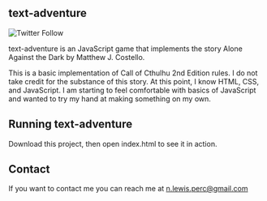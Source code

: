 ## text-adventure
![Twitter Follow](https://img.shields.io/twitter/follow/nlewis84?style=social)

text-adventure is an JavaScript game that implements the story Alone Against the Dark by Matthew J. Costello.

This is a basic implementation of Call of Cthulhu 2nd Edition rules. I do not take credit for the substance of this story. At this point, I know HTML, CSS, and JavaScript. I am starting to feel comfortable with basics of JavaScript and wanted to try my hand at making something on my own.

## Running text-adventure
Download this project, then open index.html to see it in action.

## Contact
If you want to contact me you can reach me at n.lewis.perc@gmail.com
